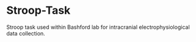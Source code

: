 # Stroop-Task
Stroop task used within Bashford lab for intracranial electrophysiological data collection. 
